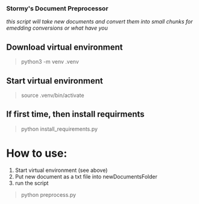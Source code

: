 ### Stormy's Document Preprocessor  

*this script will take new documents and convert them into small chunks for emedding conversions or what have you*

## Download virtual environment   
> python3 -m venv .venv  

## Start virtual environment   
> source .venv/bin/activate  

## If first time, then install requirments
> python install_requirements.py  


# How to use:  
1) Start virtual environment (see above)
2) Put new document as a txt file into newDocumentsFolder
3) run the script  
> python preprocess.py